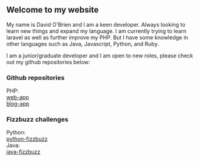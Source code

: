 ## Welcome to my website

My name is David O'Brien and I am a keen developer. Always looking to learn new things and expand my language. I am currently trying to learn laravel as well as further improve my PHP. But I have some knowledge in other languages such as Java, Javascript, Python, and Ruby.

I am a junior/graduate developer and I am open to new roles, please check out my github repositories below:

### Github repositories

PHP:<br/>
[web-app](https://github.com/davidobr/web-app)
<br/>
[blog-app](https://github.com/davidobr/blog-app)

### Fizzbuzz challenges

Python:<br/>
[python-fizzbuzz](https://github.com/davidobr/python-fizzbuzz)
<br/>
Java:<br/>
[java-fizzbuzz](https://github.com/davidobr/java-fizzbuzz)
